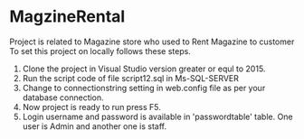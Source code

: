 # MagzineRental
Project is related to Magazine store who used to Rent Magazine to customer
To set this project on locally follows these steps.

1. Clone the project in Visual Studio version greater or equl to 2015.
2. Run the script code of file script12.sql in Ms-SQL-SERVER 
3. Change to connectionstring setting in web.config file as per your database connection.
4. Now project is ready to run press F5.
5. Login username and password is available in 'passwordtable' table. One user is Admin and another one is staff.
